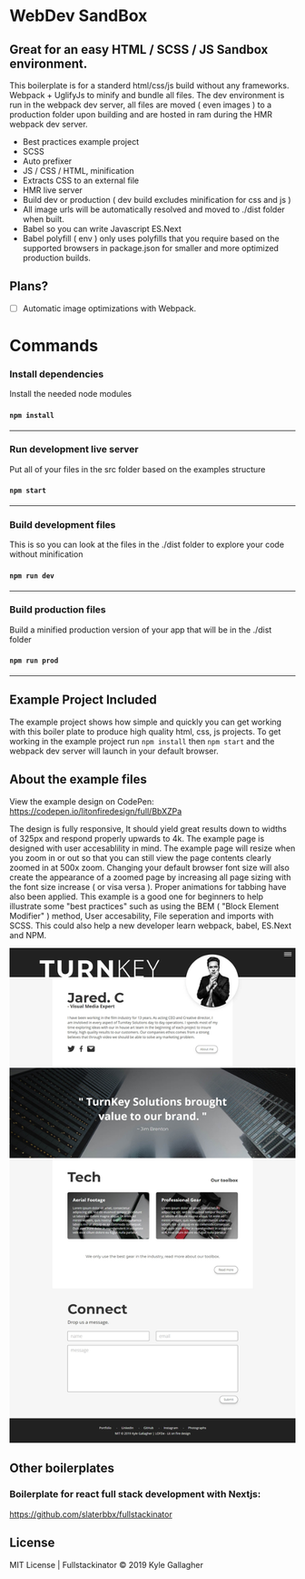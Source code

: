 # WebDev SandBox
## Great for an easy HTML / SCSS / JS Sandbox environment.
This boilerplate is for a standerd html/css/js build without any frameworks. Webpack + UglifyJs to minify and bundle all files. The dev environment is run in the webpack dev server, all files are moved ( even images ) to a production folder upon building and are hosted in ram during the HMR webpack dev server.

- Best practices example project
- SCSS
- Auto prefixer
- JS / CSS / HTML, minification
- Extracts CSS to an external file
- HMR live server
- Build dev or production ( dev build excludes minification for css and js )
- All image urls will be automatically resolved and moved to ./dist folder when built.
- Babel so you can write Javascript ES.Next
- Babel polyfill ( env ) only uses polyfills that you require based on the supported browsers in package.json for smaller and more optimized production builds.

## Plans?

- [ ] Automatic image optimizations with Webpack.

# Commands

### Install dependencies
Install the needed node modules<br>
#### `npm install`
--------------------------------------

### Run development live server
Put all of your files in the src folder based on the examples structure<br>
#### `npm start`
--------------------------------------

### Build development files
This is so you can look at the files in the ./dist folder to explore your code without minification<br>
#### `npm run dev`
--------------------------------------

### Build production files
Build a minified production version of your app that will be in the ./dist folder<br>
#### `npm run prod`
--------------------------------------

## Example Project Included
The example project shows how simple and quickly you can get working with this boiler plate to produce high quality html, css, js projects. To get working in the example project run `npm install` then `npm start` and the webpack dev server will launch in your default browser.

## About the example files
View the example design on CodePen: https://codepen.io/litonfiredesign/full/BbXZPa<br>

The design is fully responsive, It should yield great results down to widths of 325px and respond properly upwards to 4k. The example page is designed with user accesablility in mind. The example page will resize when you zoom in or out so that you can still view the page contents clearly zoomed in at 500x zoom. Changing your default browser font size will also create the appearance of a zoomed page by increasing all page sizing with the font size increase ( or visa versa ). Proper animations for tabbing have also been applied. This example is a good one for beginners to help illustrate some "best practices" such as using the BEM ( "Block Element Modifier" ) method, User accesability, File seperation and imports with SCSS. This could also help a new developer learn webpack, babel, ES.Next and NPM.

![Webpack html, css, js Boilerplate](example.jpg)

## Other boilerplates  
### Boilerplate for react full stack development with Nextjs:
https://github.com/slaterbbx/fullstackinator


## License
MIT License | Fullstackinator © 2019 Kyle Gallagher
